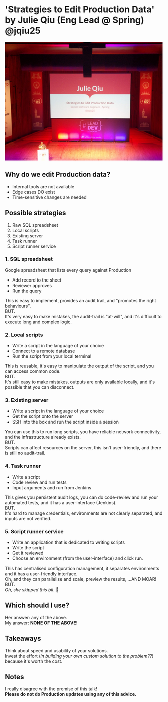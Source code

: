 # 'Strategies to Edit Production Data' by Julie Qiu (Eng Lead @ Spring) @jqiu25

![Julie Qiu](img/08_JulieQiu.jpg "Julie Qiu intro")

## Why do we edit Production data?

- Internal tools are not available
- Edge cases DO exist
- Time-sensitive changes are needed

## Possible strategies

1. Raw SQL spreadsheet
2. Local scripts
3. Existing server
4. Task runner
5. Script runner service

### 1. SQL spreadsheet

Google spreadsheet that lists every query against Production

- Add record to the sheet
- Reviewer approves
- Run the query

This is easy to implement, provides an audit trail, and "promotes the right behaviours". \
BUT. \
It's very easy to make mistakes, the audit-trail is "at-will", and it's difficult to execute long and complex logic.

### 2. Local scripts

- Write a script in the language of your choice
- Connect to a remote database
- Run the script from your local terminal

This is reusable, it's easy to manipulate the output of the script, and you can access common code. \
BUT. \
It's still easy to make mistakes, outputs are only available locally, and it's possible that you can disconnect.

### 3. Existing server

- Write a script in the language of your choice
- Get the script onto the server
- SSH into the box and run the script inside a session

You can use this to run long scripts, you have reliable network connectivity, and the infrastructure already exists. \
BUT. \
Scripts can affect resources on the server, this isn't user-friendly, and there is still no audit-trail.

### 4. Task runner

- Write a script
- Code review and run tests
- Input arguments and run from Jenkins

This gives you persistent audit logs, you can do code-review and run your automated tests, and it has a user-interface (Jenkins). \
BUT. \
It's hard to manage credentials, environments are not clearly separated, and inputs are not verified.

### 5. Script runner service

- Write an application that is dedicated to writing scripts
- Write the script
- Get it reviewed
- Choose an environment (from the user-interface) and click run.

This has centralised configuration management, it separates environments and it has a user-friendly interface. \
Oh, and they can parallelise and scale, preview the results, ...AND MOAR!
BUT. \
_Oh, she skipped this bit._ :facepalm:

## Which should I use?

Her answer: any of the above. \
My answer: **NONE OF THE ABOVE!**

## Takeaways

Think about speed and usability of your solutions. \
Invest the effort (_in building your own custom solution to the problem??_) because it's worth the cost.

## Notes

I really disagree with the premise of this talk! \
**Please do not do Production updates using any of this advice.**